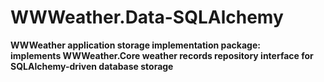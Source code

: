 # WWWeather.Data-SQLAlchemy

**WWWeather application storage implementation package:  
  implements WWWeather.Core weather records repository interface 
  for SQLAlchemy-driven database storage**
